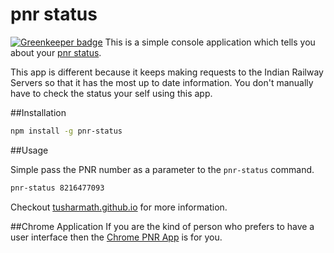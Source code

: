 # pnr status

[![Greenkeeper badge](https://badges.greenkeeper.io/tusharmath/pnr-status.svg)](https://greenkeeper.io/)
This is a simple console application which tells you about your [pnr status](http://www.indianrail.gov.in/pnr_Enq.html).

This app is different because it keeps making requests to the Indian Railway Servers so that it has the most up to date information. You don't manually have to check the status your self using this app.

##Installation

```bash
npm install -g pnr-status
```

##Usage

Simple pass the PNR number as a parameter to the ```pnr-status``` command.

```bash
pnr-status 8216477093
```

Checkout [tusharmath.github.io](http://tusharmath.github.io/articles/pnr-status) for more information.

##Chrome Application 
If you are the kind of person who prefers to have a user interface then the [Chrome PNR App](https://github.com/tusharmath/chrome-pnr-status) is for you.
